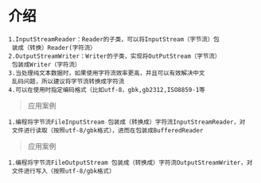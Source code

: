 # 介绍
    1.InputStreamReader：Reader的子类，可以将InputStream（字节流）包
     装成（转换）Reader(字符流）
    2.OutputStreamWriter：Writer的子类，实现将OutPutStream（字节流）
     包装成Writer（字符流）
    3.当处理纯文本数据时，如果使用字符流效率更高，并且可以有效解决中文
     乱码问题，所以建议将字节流转换成字符流
    4.可以在使用时指定编码格式（比如utf-8，gbk,gb2312,ISO8859-1等
>应用案例

    1.编程将字节流FileInputStream 包装成（转换成）字符流InputStreamReader，对
     文件进行读取（按照utf-8/gbk格式），进而在包装成BufferedReader

>应用案例

    1.编程将字节流FileOutputStream 包装成（转换成）字符流OutputStreamWriter，对
     文件进行写入（按照utf-8/gbk格式）
